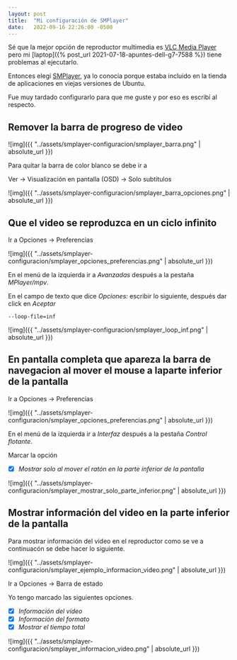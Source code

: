 ```yaml
---
layout: post
title:  "Mi configuración de SMPlayer"
date:   2022-09-16 22:26:00 -0500
---
```


Sé que la mejor opción de reproductor multimedia es [VLC Media Player](https://www.videolan.org/vlc/) pero mi [laptop]({% post_url 2021-07-18-apuntes-dell-g7-7588 %}) tiene problemas al ejecutarlo.

Entonces elegí [SMPlayer](https://www.smplayer.info/), ya lo conocía porque estaba incluido en la tienda de aplicaciones en viejas versiones de Ubuntu.

Fue muy tardado configurarlo para que me guste y por eso es escribí al respecto.

## Remover la barra de progreso de video

![img]({{ "../assets/smplayer-configuracion/smplayer_barra.png" | absolute_url }})

Para quitar la barra de color blanco se debe ir a 

Ver -> Visualización en pantalla (OSD) -> Solo subtítulos

![img]({{ "../assets/smplayer-configuracion/smplayer_barra_opciones.png" | absolute_url }})

## Que el video se reproduzca en un ciclo infinito

Ir a Opciones -> Preferencias

![img]({{ "../assets/smplayer-configuracion/smplayer_opciones_preferencias.png" | absolute_url }})

En el menú de la izquierda ir a *Avanzadas* después a la pestaña *MPlayer/mpv*.

En el campo de texto que dice *Opciones:* escribir lo siguiente, después dar click en *Aceptar*

```
--loop-file=inf
```

![img]({{ "../assets/smplayer-configuracion/smplayer_loop_inf.png" | absolute_url }})

## En pantalla completa que apareza la barra de navegacion al mover el mouse a laparte inferior de la pantalla

Ir a Opciones -> Preferencias

![img]({{ "../assets/smplayer-configuracion/smplayer_opciones_preferencias.png" | absolute_url }})

En el menú de la izquierda ir a *Interfaz* después a la pestaña *Control flotante*.

Marcar la opción

- [x] *Mostrar solo al mover el ratón en la parte inferior de la pantalla*

![img]({{ "../assets/smplayer-configuracion/smplayer_mostrar_solo_parte_inferior.png" | absolute_url }})

## Mostrar información del video en la parte inferior de la pantalla

Para mostrar información del video en el reproductor como se ve a continuacón se debe hacer lo siguiente.

![img]({{ "../assets/smplayer-configuracion/smplayer_ejemplo_informacion_video.png" | absolute_url }})

Ir a Opciones -> Barra de estado

Yo tengo marcado las siguientes opciones.

- [x] *Información del vídeo*
- [x] *Información del formato*
- [x] *Mostrar el tiempo total*

![img]({{ "../assets/smplayer-configuracion/smplayer_informacion_video.png" | absolute_url }})